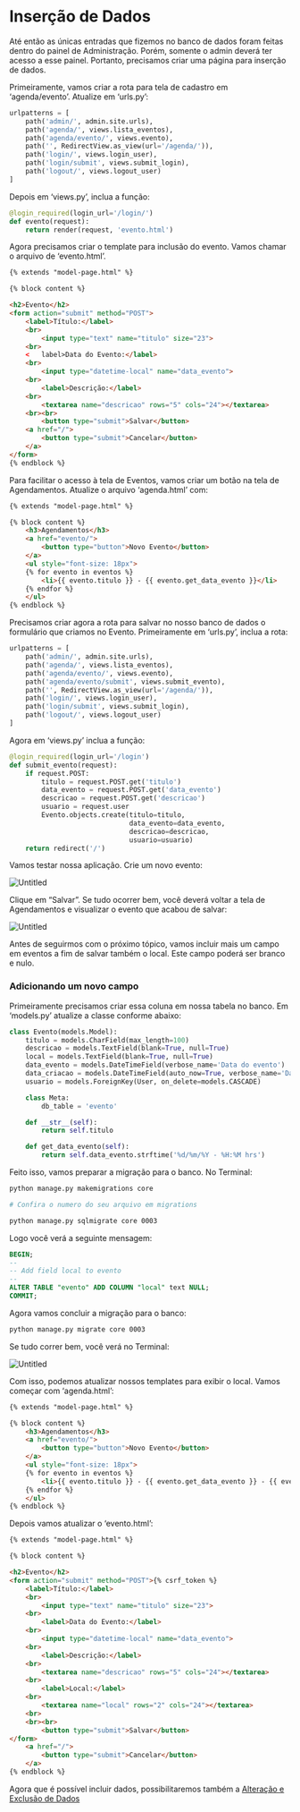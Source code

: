 # Inserção de Dados

Até então as únicas entradas que fizemos no banco de dados foram feitas dentro do painel de Administração. Porém, somente o admin deverá ter acesso a esse painel. Portanto, precisamos criar uma página para inserção de dados.

Primeiramente, vamos criar a rota para tela de cadastro em ‘agenda/evento’. Atualize em ‘urls.py’:

```python
urlpatterns = [
    path('admin/', admin.site.urls),
    path('agenda/', views.lista_eventos),
    path('agenda/evento/', views.evento),
    path('', RedirectView.as_view(url='/agenda/')),
    path('login/', views.login_user),
    path('login/submit', views.submit_login),
    path('logout/', views.logout_user)
]
```

Depois em ‘views.py’, inclua a função:

```python
@login_required(login_url='/login/')
def evento(request):
    return render(request, 'evento.html')
```

Agora precisamos criar o template para inclusão do evento. Vamos chamar o arquivo de ‘evento.html’.

```html
{% extends "model-page.html" %}

{% block content %}

<h2>Evento</h2>
<form action="submit" method="POST">
    <label>Título:</label>
    <br>
        <input type="text" name="titulo" size="23">
    <br>
    <   label>Data do Evento:</label>
    <br>
        <input type="datetime-local" name="data_evento">
    <br>
        <label>Descrição:</label>
    <br>
        <textarea name="descricao" rows="5" cols="24"></textarea>
    <br><br>
        <button type="submit">Salvar</button>
    <a href="/">
        <button type="submit">Cancelar</button>
    </a>
</form>
{% endblock %}
```

Para facilitar o acesso à tela de Eventos, vamos criar um botão na tela de Agendamentos. Atualize o arquivo ‘agenda.html’ com:

```html
{% extends "model-page.html" %}

{% block content %}
    <h3>Agendamentos</h3>
    <a href="evento/">
        <button type="button">Novo Evento</button>
    </a>
    <ul style="font-size: 18px">
    {% for evento in eventos %}
        <li>{{ evento.titulo }} - {{ evento.get_data_evento }}</li>
    {% endfor %}
    </ul>
{% endblock %}
```

Precisamos criar agora a rota para salvar no nosso banco de dados o formulário que criamos no Evento. Primeiramente em ‘urls.py’, inclua a rota:

```python
urlpatterns = [
    path('admin/', admin.site.urls),
    path('agenda/', views.lista_eventos),
    path('agenda/evento/', views.evento),
    path('agenda/evento/submit', views.submit_evento),
    path('', RedirectView.as_view(url='/agenda/')),
    path('login/', views.login_user),
    path('login/submit', views.submit_login),
    path('logout/', views.logout_user)
]
```

Agora em ‘views.py’ inclua a função:

```python
@login_required(login_url='/login')
def submit_evento(request):
    if request.POST:
        titulo = request.POST.get('titulo')
        data_evento = request.POST.get('data_evento')
        descricao = request.POST.get('descricao')
        usuario = request.user
        Evento.objects.create(titulo=titulo,
                              data_evento=data_evento,
                              descricao=descricao,
                              usuario=usuario)
    return redirect('/')
```

Vamos testar nossa aplicação. Crie um novo evento:

![Untitled](05_images/Untitled.png)

Clique em “Salvar”. Se tudo ocorrer bem, você deverá voltar a tela de Agendamentos e visualizar o evento que acabou de salvar:

![Untitled](05_images/Untitled%201.png)

Antes de seguirmos com o próximo tópico, vamos incluir mais um campo em eventos a fim de salvar também o local. Este campo poderá ser branco e nulo.

### Adicionando um novo campo

Primeiramente precisamos criar essa coluna em nossa tabela no banco. Em ‘models.py’ atualize a classe conforme abaixo:

```python
class Evento(models.Model):
    titulo = models.CharField(max_length=100)
    descricao = models.TextField(blank=True, null=True)
    local = models.TextField(blank=True, null=True)
    data_evento = models.DateTimeField(verbose_name='Data do evento')
    data_criacao = models.DateTimeField(auto_now=True, verbose_name='Data de Criação')
    usuario = models.ForeignKey(User, on_delete=models.CASCADE)

    class Meta:
        db_table = 'evento'

    def __str__(self):
        return self.titulo

    def get_data_evento(self):
        return self.data_evento.strftime('%d/%m/%Y - %H:%M hrs')
```

Feito isso, vamos preparar a migração para o banco. No Terminal:

```bash
python manage.py makemigrations core

# Confira o numero do seu arquivo em migrations

python manage.py sqlmigrate core 0003
```

Logo você verá a seguinte mensagem:

```sql
BEGIN;
--
-- Add field local to evento
--
ALTER TABLE "evento" ADD COLUMN "local" text NULL;
COMMIT;
```

Agora vamos concluir a migração para o banco:

```bash
python manage.py migrate core 0003
```

Se tudo correr bem, você verá no Terminal:

![Untitled](05_images/Untitled%202.png)

Com isso, podemos atualizar nossos templates para exibir o local. Vamos começar com ‘agenda.html’:

```html
{% extends "model-page.html" %}

{% block content %}
    <h3>Agendamentos</h3>
    <a href="evento/">
        <button type="button">Novo Evento</button>
    </a>
    <ul style="font-size: 18px">
    {% for evento in eventos %}
        <li>{{ evento.titulo }} - {{ evento.get_data_evento }} - {{ evento.local }}</li>
    {% endfor %}
    </ul>
{% endblock %}
```

Depois vamos atualizar o ‘evento.html’:

```html
{% extends "model-page.html" %}

{% block content %}

<h2>Evento</h2>
<form action="submit" method="POST">{% csrf_token %}
    <label>Título:</label>
    <br>
        <input type="text" name="titulo" size="23">
    <br>
        <label>Data do Evento:</label>
    <br>
        <input type="datetime-local" name="data_evento">
    <br>
        <label>Descrição:</label>
    <br>
        <textarea name="descricao" rows="5" cols="24"></textarea>
    <br>
        <label>Local:</label>
    <br>
        <textarea name="local" rows="2" cols="24"></textarea>
    <br>
    <br><br>
        <button type="submit">Salvar</button>
</form>
    <a href="/">
        <button type="submit">Cancelar</button>
    </a>
{% endblock %}
```

Agora que é possível incluir dados, possibilitaremos também a [Alteração e Exclusão de Dados](06_data_edit.md)